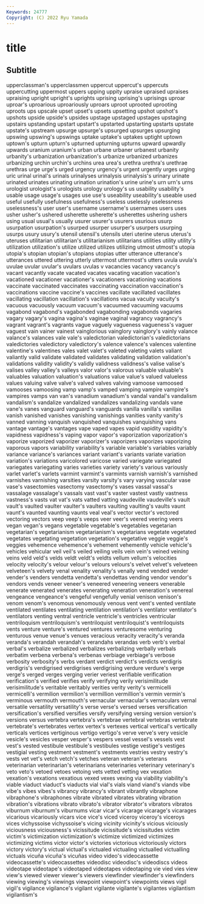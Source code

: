 ```yaml
---
Keywords: 24777
Copyright: (C) 2022 Ryu Yamada
---
```



# title

## Subtitle
upperclassman's upperclassmen uppercut uppercut's
uppercuts uppercutting uppermost uppers upping uppity upraise upraised upraises upraising
upright upright's uprights uprising uprising's uprisings uproar uproar's uproarious uproariously
uproars uproot uprooted uprooting uproots ups upscale upset upset's upsets
upsetting upshot upshot's upshots upside upside's upsides upstage upstaged upstages
upstaging upstairs upstanding upstart upstart's upstarted upstarting upstarts upstate upstate's
upstream upsurge upsurge's upsurged upsurges upsurging upswing upswing's upswings uptake
uptake's uptakes uptight uptown uptown's upturn upturn's upturned upturning upturns
upward upwardly upwards uranium uranium's urban urbane urbaner urbanest urbanity
urbanity's urbanization urbanization's urbanize urbanized urbanizes urbanizing urchin urchin's urchins
urea urea's urethra urethra's urethrae urethras urge urge's urged urgency
urgency's urgent urgently urges urging uric urinal urinal's urinals urinalyses
urinalysis urinalysis's urinary urinate urinated urinates urinating urination urination's urine
urine's urn urn's urns urologist urologist's urologists urology urology's us
usability usability's usable usage usage's usages use use's useability useability's
useable used useful usefully usefulness usefulness's useless uselessly uselessness uselessness's
user user's username username's usernames users uses usher usher's ushered
usherette usherette's usherettes ushering ushers using usual usual's usually usurer
usurer's usurers usurious usurp usurpation usurpation's usurped usurper usurper's usurpers
usurping usurps usury usury's utensil utensil's utensils uteri uterine uterus
uterus's uteruses utilitarian utilitarian's utilitarianism utilitarians utilities utility utility's utilization
utilization's utilize utilized utilizes utilizing utmost utmost's utopia utopia's utopian
utopian's utopians utopias utter utterance utterance's utterances uttered uttering utterly
uttermost uttermost's utters uvula uvula's uvulae uvular uvular's uvulars uvulas
v vacancies vacancy vacancy's vacant vacantly vacate vacated vacates vacating
vacation vacation's vacationed vacationer vacationer's vacationers vacationing vacations vaccinate vaccinated
vaccinates vaccinating vaccination vaccination's vaccinations vaccine vaccine's vaccines vacillate vacillated
vacillates vacillating vacillation vacillation's vacillations vacua vacuity vacuity's vacuous vacuously
vacuum vacuum's vacuumed vacuuming vacuums vagabond vagabond's vagabonded vagabonding vagabonds
vagaries vagary vagary's vagina vagina's vaginae vaginal vagrancy vagrancy's vagrant
vagrant's vagrants vague vaguely vagueness vagueness's vaguer vaguest vain vainer
vainest vainglorious vainglory vainglory's vainly valance valance's valances vale vale's
valedictorian valedictorian's valedictorians valedictories valedictory valedictory's valence valence's valences valentine
valentine's valentines vales valet valet's valeted valeting valets valiant valiantly
valid validate validated validates validating validation validation's validations validity validity's
validly validness validness's valise valise's valises valley valley's valleys valor
valor's valorous valuable valuable's valuables valuation valuation's valuations value value's
valued valueless values valuing valve valve's valved valves valving vamoose
vamoosed vamooses vamoosing vamp vamp's vamped vamping vampire vampire's vampires
vamps van van's vanadium vanadium's vandal vandal's vandalism vandalism's vandalize
vandalized vandalizes vandalizing vandals vane vane's vanes vanguard vanguard's vanguards
vanilla vanilla's vanillas vanish vanished vanishes vanishing vanishings vanities vanity
vanity's vanned vanning vanquish vanquished vanquishes vanquishing vans vantage vantage's
vantages vape vaped vapes vapid vapidity vapidity's vapidness vapidness's vaping
vapor vapor's vaporization vaporization's vaporize vaporized vaporizer vaporizer's vaporizers vaporizes
vaporizing vaporous vapors variability variability's variable variable's variables variably variance
variance's variances variant variant's variants variate variation variation's variations varicolored
varicose varied variegate variegated variegates variegating varies varieties variety variety's
various variously varlet varlet's varlets varmint varmint's varmints varnish varnish's
varnished varnishes varnishing varsities varsity varsity's vary varying vascular vase
vase's vasectomies vasectomy vasectomy's vases vassal vassal's vassalage vassalage's vassals
vast vast's vaster vastest vastly vastness vastness's vasts vat vat's
vats vatted vatting vaudeville vaudeville's vault vault's vaulted vaulter vaulter's
vaulters vaulting vaulting's vaults vaunt vaunt's vaunted vaunting vaunts veal
veal's vector vector's vectored vectoring vectors veep veep's veeps veer
veer's veered veering veers vegan vegan's vegans vegetable vegetable's vegetables
vegetarian vegetarian's vegetarianism vegetarianism's vegetarians vegetate vegetated vegetates vegetating vegetation
vegetation's vegetative veggie veggie's veggies vehemence vehemence's vehement vehemently vehicle
vehicle's vehicles vehicular veil veil's veiled veiling veils vein vein's
veined veining veins veld veld's velds veldt veldt's veldts vellum
vellum's velocities velocity velocity's velour velour's velours velours's velvet velvet's
velveteen velveteen's velvety venal venality venality's venally vend vended vender
vender's venders vendetta vendetta's vendettas vending vendor vendor's vendors vends
veneer veneer's veneered veneering veneers venerable venerate venerated venerates venerating
veneration veneration's venereal vengeance vengeance's vengeful vengefully venial venison venison's
venom venom's venomous venomously venous vent vent's vented ventilate ventilated
ventilates ventilating ventilation ventilation's ventilator ventilator's ventilators venting ventral ventricle
ventricle's ventricles ventricular ventriloquism ventriloquism's ventriloquist ventriloquist's ventriloquists vents venture
venture's ventured ventures venturesome venturing venturous venue venue's venues veracious
veracity veracity's veranda veranda's verandah verandah's verandahs verandas verb verb's
verbal verbal's verbalize verbalized verbalizes verbalizing verbally verbals verbatim verbena
verbena's verbenas verbiage verbiage's verbose verbosity verbosity's verbs verdant verdict
verdict's verdicts verdigris verdigris's verdigrised verdigrises verdigrising verdure verdure's verge
verge's verged verges verging verier veriest verifiable verification verification's verified
verifies verify verifying verily verisimilitude verisimilitude's veritable veritably verities verity
verity's vermicelli vermicelli's vermilion vermilion's vermillion vermillion's vermin vermin's verminous
vermouth vermouth's vernacular vernacular's vernaculars vernal versatile versatility versatility's verse
verse's versed verses versification versification's versified versifies versify versifying versing
version version's versions versus vertebra vertebra's vertebrae vertebral vertebras vertebrate
vertebrate's vertebrates vertex vertex's vertexes vertical vertical's vertically verticals vertices
vertiginous vertigo vertigo's verve verve's very vesicle vesicle's vesicles vesper
vesper's vespers vessel vessel's vessels vest vest's vested vestibule vestibule's
vestibules vestige vestige's vestiges vestigial vesting vestment vestment's vestments vestries
vestry vestry's vests vet vet's vetch vetch's vetches veteran veteran's
veterans veterinarian veterinarian's veterinarians veterinaries veterinary veterinary's veto veto's vetoed
vetoes vetoing vets vetted vetting vex vexation vexation's vexations vexatious
vexed vexes vexing via viability viability's viable viaduct viaduct's viaducts
vial vial's vials viand viand's viands vibe vibe's vibes vibes's
vibrancy vibrancy's vibrant vibrantly vibraphone vibraphone's vibraphones vibrate vibrated vibrates
vibrating vibration vibration's vibrations vibrato vibrato's vibrator vibrator's vibrators vibratos
viburnum viburnum's viburnums vicar vicar's vicarage vicarage's vicarages vicarious vicariously
vicars vice vice's viced viceroy viceroy's viceroys vices vichyssoise vichyssoise's
vicing vicinity vicinity's vicious viciously viciousness viciousness's vicissitude vicissitude's vicissitudes
victim victim's victimization victimization's victimize victimized victimizes victimizing victims victor
victor's victories victorious victoriously victors victory victory's victual victual's victualed
victualing victualled victualling victuals vicuña vicuña's vicuñas video video's videocassette
videocassette's videocassettes videodisc videodisc's videodiscs videos videotape videotape's videotaped videotapes
videotaping vie vied vies view view's viewed viewer viewer's viewers
viewfinder viewfinder's viewfinders viewing viewing's viewings viewpoint viewpoint's viewpoints views
vigil vigil's vigilance vigilance's vigilant vigilante vigilante's vigilantes vigilantism vigilantism's
